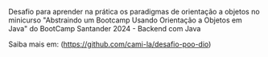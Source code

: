 Desafio para aprender na prática os paradigmas de orientação a objetos no minicurso "Abstraindo um Bootcamp Usando Orientação a Objetos em Java" do BootCamp Santander 2024 - Backend com Java

Saiba mais em: (https://github.com/cami-la/desafio-poo-dio)
